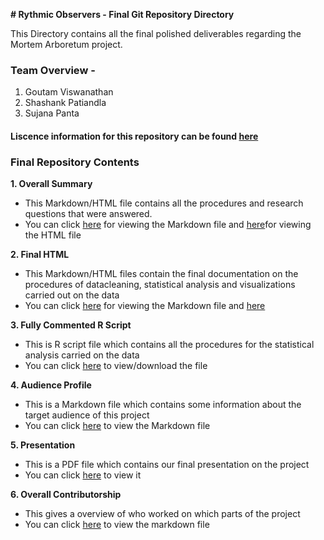 **# Rythmic Observers - Final Git Repository Directory**

This Directory contains all the final polished deliverables regarding the Mortem Arboretum project. 

### Team Overview -
1. Goutam Viswanathan
2. Shashank Patiandla
3. Sujana Panta

#### Liscence information for this repository can be found [here](https://github.com/shashankpatibandla/RythmicObservers/blob/master/LICENSE)

### Final Repository Contents

**1. Overall Summary**
* This Markdown/HTML file contains all the procedures and research questions that were answered.
* You can click [here](https://github.com/shashankpatibandla/RythmicObservers/blob/master/Git_repository_package/Overall%20Summary.md) for viewing the Markdown file and [here](https://github.com/shashankpatibandla/RythmicObservers/blob/master/Git_repository_package/Overall_Summary.html)for viewing the HTML file 

**2. Final HTML**
* This Markdown/HTML files contain the final documentation on the procedures of datacleaning, statistical analysis and visualizations carried out on the data
* You can click [here](https://github.com/shashankpatibandla/RythmicObservers/blob/master/Git_repository_package/FInal_HTML.md) for viewing the Markdown file and [here](https://github.com/shashankpatibandla/RythmicObservers/blob/master/Git_repository_package/FInal_HTML.html)

**3. Fully Commented R Script**
* This is R script file which contains all the procedures for the statistical analysis carried on the data
* You can click [here](https://github.com/shashankpatibandla/RythmicObservers/blob/master/Git_repository_package/Final%20Rscripts.R) to view/download the file

**4. Audience Profile**
* This is a Markdown file which contains some information about the target audience of this project
* You can click [here](https://github.com/shashankpatibandla/RythmicObservers/blob/master/Git_repository_package/Audience%20Profile.md) to view the Markdown file

**5. Presentation**
* This is a PDF file which contains our final presentation on the project
* You can click [here]() to view it

**6. Overall Contributorship**
* This gives a overview of who worked on which parts of the project
* You can click [here](https://github.com/shashankpatibandla/RythmicObservers/blob/master/Git_repository_package/Contributorship%20statement.md) to view the markdown file
